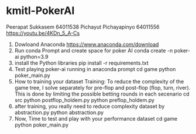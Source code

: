 # kmitl-PokerAI
Peerapat Sukkasem 64011538
Pichayut Pichayapinyo 64011556
https://youtu.be/4KDn_5_A-Cs
1. Dowloand Anaconda https://www.anaconda.com/download
2. Run conda Prompt and create space for poker AI
conda create -n poker-ai python=3.9
3. install the Python libraries
pip install -r requirements.txt
4. Test playing poker-ai running in anaconda prompt
cd game
python poker_main.py
5. How to training your dataset Training: To reduce the complexity of the game tree, I solve separately for pre-flop and post-flop (flop, turn, river). This is done by limiting the possible betting rounds in each secenario
cd src
python postflop_holdem.py
python preflop_holdem.py
6. after training, you really need to reduce complexity dataset by abstraction.py
python abstraction.py
7. Now, Time to test and play with your performance dataset
cd game
python poker_main.py
